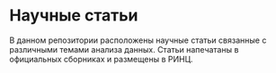 # Научные статьи

В данном репозитории расположены научные статьи связанные с различными темами анализа данных. Статьи напечатаны в официальных сборниках и размещены в РИНЦ.
